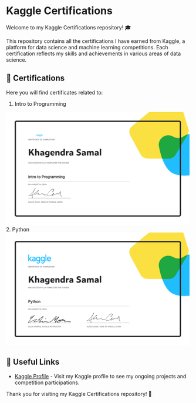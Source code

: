 # Kaggle Certifications

Welcome to my Kaggle Certifications repository! 🎓

This repository contains all the certifications I have earned from Kaggle, a platform for data science and machine learning competitions. Each certification reflects my skills and achievements in various areas of data science.

## 📜 Certifications

Here you will find certificates related to:
1. Intro to Programming
<img src="./Khagendra Samal - Intro to Programming.png" alt="50-Day LeetCode Badge" width="500"/>
2. Python
<img src="./Khagendra Samal - Python.png" alt="50-Day LeetCode Badge" width="500"/>

## 🔗 Useful Links

- [Kaggle Profile](https://www.kaggle.com/khagendrasamal) - Visit my Kaggle profile to see my ongoing projects and competition participations.

Thank you for visiting my Kaggle Certifications repository! 🚀
